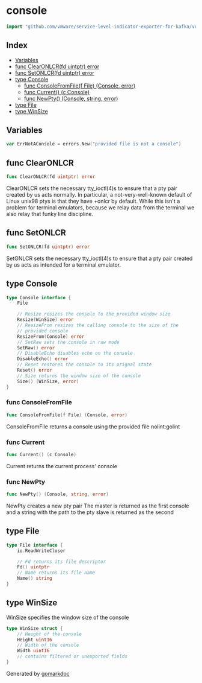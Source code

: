<!-- Code generated by gomarkdoc. DO NOT EDIT -->

# console

```go
import "github.com/vmware/service-level-indicator-exporter-for-kafka/vendor/github.com/containerd/console"
```

## Index

- [Variables](<#variables>)
- [func ClearONLCR(fd uintptr) error](<#func-clearonlcr>)
- [func SetONLCR(fd uintptr) error](<#func-setonlcr>)
- [type Console](<#type-console>)
  - [func ConsoleFromFile(f File) (Console, error)](<#func-consolefromfile>)
  - [func Current() (c Console)](<#func-current>)
  - [func NewPty() (Console, string, error)](<#func-newpty>)
- [type File](<#type-file>)
- [type WinSize](<#type-winsize>)


## Variables

```go
var ErrNotAConsole = errors.New("provided file is not a console")
```

## func ClearONLCR

```go
func ClearONLCR(fd uintptr) error
```

ClearONLCR sets the necessary tty\_ioctl\(4\)s to ensure that a pty pair created by us acts normally. In particular, a not\-very\-well\-known default of Linux unix98 ptys is that they have \+onlcr by default. While this isn't a problem for terminal emulators, because we relay data from the terminal we also relay that funky line discipline.

## func SetONLCR

```go
func SetONLCR(fd uintptr) error
```

SetONLCR sets the necessary tty\_ioctl\(4\)s to ensure that a pty pair created by us acts as intended for a terminal emulator.

## type Console

```go
type Console interface {
    File

    // Resize resizes the console to the provided window size
    Resize(WinSize) error
    // ResizeFrom resizes the calling console to the size of the
    // provided console
    ResizeFrom(Console) error
    // SetRaw sets the console in raw mode
    SetRaw() error
    // DisableEcho disables echo on the console
    DisableEcho() error
    // Reset restores the console to its orignal state
    Reset() error
    // Size returns the window size of the console
    Size() (WinSize, error)
}
```

### func ConsoleFromFile

```go
func ConsoleFromFile(f File) (Console, error)
```

ConsoleFromFile returns a console using the provided file nolint:golint

### func Current

```go
func Current() (c Console)
```

Current returns the current process' console

### func NewPty

```go
func NewPty() (Console, string, error)
```

NewPty creates a new pty pair The master is returned as the first console and a string with the path to the pty slave is returned as the second

## type File

```go
type File interface {
    io.ReadWriteCloser

    // Fd returns its file descriptor
    Fd() uintptr
    // Name returns its file name
    Name() string
}
```

## type WinSize

WinSize specifies the window size of the console

```go
type WinSize struct {
    // Height of the console
    Height uint16
    // Width of the console
    Width uint16
    // contains filtered or unexported fields
}
```



Generated by [gomarkdoc](<https://github.com/princjef/gomarkdoc>)
